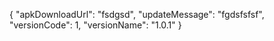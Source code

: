{
"apkDownloadUrl": "fsdgsd",
"updateMessage": "fgdsfsfsf",            
"versionCode": 1,
"versionName": "1.0.1"
}

